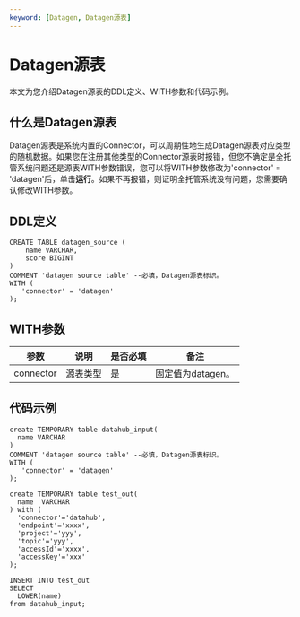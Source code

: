```yaml
---
keyword: [Datagen, Datagen源表]
---
```


# Datagen源表

本文为您介绍Datagen源表的DDL定义、WITH参数和代码示例。

## 什么是Datagen源表

Datagen源表是系统内置的Connector，可以周期性地生成Datagen源表对应类型的随机数据。如果您在注册其他类型的Connector源表时报错，但您不确定是全托管系统问题还是源表WITH参数错误，您可以将WITH参数修改为'connector' = 'datagen'后，单击**运行**。如果不再报错，则证明全托管系统没有问题，您需要确认修改WITH参数。

## DDL定义

```
CREATE TABLE datagen_source (
    name VARCHAR,
    score BIGINT
)
COMMENT 'datagen source table' --必填，Datagen源表标识。
WITH (
   'connector' = 'datagen'
);
```

## WITH参数

|参数|说明|是否必填|备注|
|--|--|----|--|
|connector|源表类型|是|固定值为datagen。|

## 代码示例

```
create TEMPORARY table datahub_input(
  name VARCHAR
)
COMMENT 'datagen source table' --必填，Datagen源表标识。
WITH (
   'connector' = 'datagen'
);

create TEMPORARY table test_out(
  name  VARCHAR  
) with (
  'connector'='datahub',
  'endpoint'='xxxx',
  'project'='yyy',
  'topic'='yyy',
  'accessId'='xxxx',
  'accessKey'='xxx'
);

INSERT INTO test_out
SELECT 
  LOWER(name)
from datahub_input;
```

